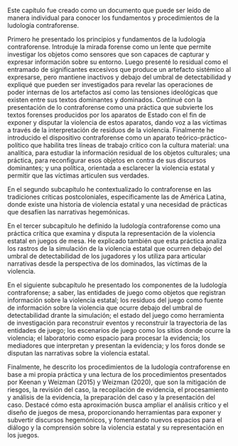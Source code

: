 Este capítulo fue creado como un documento que puede ser leído de manera individual para conocer los fundamentos y procedimientos de la ludología contraforense. 

Primero he presentado los principios y fundamentos de la ludología contraforense. Introduje la mirada forense como un lente que permite investigar los objetos como sensores que son capaces de capturar y expresar información sobre su entorno. Luego presenté lo residual como el entramado de significantes excesivos que produce un artefacto sistémico al expresarse, pero mantiene inactivos y debajo del umbral de detectabilidad y expliqué que pueden ser investigados para revelar las operaciones de poder internas de los artefactos así como las tensiones ideológicas que existen entre sus textos dominantes y dominados. Continué con la presentación de lo contraforense como una práctica que subvierte los textos forenses producidos por los aparatos de Estado con el fin de exponer y disputar la violencia de estos aparatos, dando voz a las víctimas a través de la interpretación de residuos de la violencia. Finalmente he introducido el dispositivo contraforense como un aparato teórico-práctico-político que habilita tres líneas de trabajo crítico con la cultura material: una analítica, para estudiar la información residual de los objetos culturales; una práctica, para reconfigurar esos objetos en contra de sus discursos dominantes; y una política, orientada a esclarecer la violencia estatal y permitir que las víctimas articulen sus verdades. 

En el segundo subcapítulo he contextualizado lo contraforense en las tradiciones críticas postcoloniales, específicamente las de América Latina, donde existe una historia de violencia estatal y una necesidad de prácticas que desafíen las narrativas hegemónicas.

En el tercer subcapítulo he definido la ludología contraforense como una práctica crítica que examina y disputa la representación de la violencia estatal en juegos de mesa. He explicado también que esta práctica analiza los rastros de la simulación de la violencia estatal que ocurren debajo del umbral de detectabilidad de los jugadores y los utiliza para articular narrativas desde la perspectiva de los dominados, las víctimas de la violencia.

En el siguiente subcapítulo he presentado los componentes de la ludología contraforense; a saber, las entidades de juego como objetos que registran información sobre la violencia estatal; los residuos del juego como fuente de información sobre la violencia que ocurre debajo del umbral de detectabilidad drante la simulación; el estado del juego como herramienta de investigación para reconstruir eventos y reconstruir la trayectoria de las entidades de juego; los escenarios de juego como los sitios donde ocurre la violencia; el laboratorio como espacio para procesar la evidencia; los mediadores que interpretan y presentan la evidencia; y los foros donde se disputan las narrativas sobre la violencia estatal.

Finalmente, he descrito los procedimientos de la ludología contraforense en base a mi propia práctica y una lectura de los procedimientos presentados por Keenan y Weizman (2015) y Weizman (2020), que son la mitigación de riesgos, la revisión del caso, la recopilación de evidencia, el procesamiento y análisis de la evidencia, la preparación del caso y la presentación del caso. Destacé cómo esta aproximación busca ampliar el análisis crítico y el diseño de juegos de mesa, proporcionando herramientas para exponer y subvertir discursos hegemónicos, y fomentando nuevos espacios para el diálogo y la comprensión sobre la violencia estatal y su representación en los juegos.